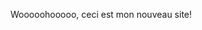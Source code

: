 <!DOCTYPE html>
<html>
<head>
	<title>Nouveau site</title>
</head>
<body>
<p>Wooooohooooo, ceci est mon nouveau site!</p>
</body>
</html>